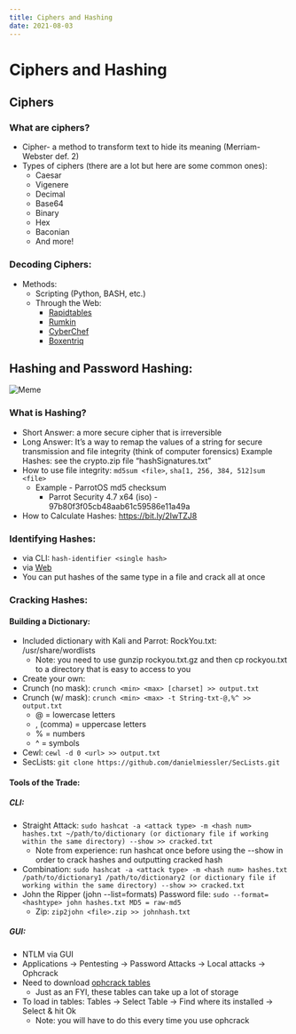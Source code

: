 ```yaml
---
title: Ciphers and Hashing
date: 2021-08-03
---
```


# Ciphers and Hashing

## Ciphers

### What are ciphers?
- Cipher- a method to transform text to hide its meaning (Merriam-Webster def. 2)
- Types of ciphers (there are a lot but here are some common ones):
    - Caesar
    - Vigenere
    - Decimal
    - Base64
    - Binary
    - Hex
    - Baconian
    - And more!

### Decoding Ciphers:

- Methods:
    - Scripting (Python, BASH, etc.)
    - Through the Web:
        - [Rapidtables](https://bit.ly/2nqHKBM)
        - [Rumkin](https://bit.ly/1tgtYh0)
        - [CyberChef](https://gchq.github.io/CyberChef/)
        - [Boxentriq](https://www.boxentriq.com/code-breaking)

## Hashing and Password Hashing:

![Meme](cofcsecurity/cofcsecurity.github.io/source/_posts/images/dictionary-attack.png)

### What is Hashing?

- Short Answer: a more secure cipher that is irreversible
- Long Answer: It’s a way to remap the values of a string for secure transmission and file integrity (think of computer forensics)
Example Hashes: see the crypto.zip file “hashSignatures.txt”
- How to use file integrity: `md5sum <file>`,
`sha[1, 256, 384, 512]sum <file>`
    - Example - ParrotOS md5 checksum
        - Parrot Security 4.7 x64 (iso) - 97b80f3f05cb48aab61c59586e11a49a
- How to Calculate Hashes: https://bit.ly/2IwTZJ8

### Identifying Hashes:

- via CLI: `hash-identifier <single hash>`
- via [Web](https://bit.ly/2p9t9zf)
- You can put hashes of the same type in a file and crack all at once

### Cracking Hashes:

#### Building a Dictionary:

- Included dictionary with Kali and Parrot: RockYou.txt: /usr/share/wordlists
    - Note: you need to use gunzip rockyou.txt.gz and then cp rockyou.txt to a directory that is easy to access to you
- Create your own:
 - Crunch (no mask): `crunch <min> <max> [charset] >> output.txt`
- Crunch (w/ mask): `crunch <min> <max> -t String-txt-@,%^ >> output.txt`
    - @ = lowercase letters
    - , (comma) = uppercase letters
    - % = numbers
    - ^ = symbols
- Cewl: `cewl -d 0 <url> >> output.txt`
- SecLists: `git clone https://github.com/danielmiessler/SecLists.git`

#### Tools of the Trade:

##### CLI:

- Straight Attack: `sudo hashcat -a <attack type> -m <hash num> hashes.txt ~/path/to/dictionary (or dictionary file if working within the same directory) --show >> cracked.txt`
    - Note from experience: run hashcat once before using the --show in order to crack hashes and outputting cracked hash 
- Combination: `sudo hashcat -a <attack type> -m <hash num> hashes.txt /path/to/dictionary1 /path/to/dictionary2 (or dictionary file if working within the same directory) --show >> cracked.txt`
- John the Ripper (john --list=formats)
Password file: `sudo --format=<hashtype> john hashes.txt
MD5 = raw-md5`
    - Zip: `zip2john <file>.zip >> johnhash.txt`

##### GUI:
- NTLM via GUI
- Applications → Pentesting → Password Attacks → Local attacks → Ophcrack
- Need to download [ophcrack tables](https://bit.ly/2mG7mhs)
    - Just as an FYI, these tables can take up a lot of storage
- To load in tables: Tables → Select Table → Find where its installed → Select & hit Ok
    - Note: you will have to do this every time you use ophcrack

